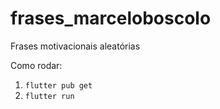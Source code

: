 # frases_marceloboscolo
Frases motivacionais aleatórias


Como rodar:
1. `flutter pub get`
2. `flutter run`

